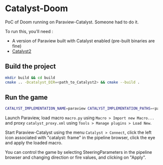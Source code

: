 # Catalyst-Doom

PoC of Doom running on Paraview-Catalyst. Someone had to do it.

To run this, you'll need :
 - A version of Paraview built with Catalyst enabled (pre-built binaries are fine)
 - [Catalyst2](https://catalyst-in-situ.readthedocs.io/en/latest/build_and_install.html)

## Build the project
```bash
mkdir build && cd build
cmake .. -Dcatalyst_DIR=<path_to_Catalyst2> && cmake --build .
```

## Run the game
```bash
CATALYST_IMPLEMENTATION_NAME=paraview CATALYST_IMPLEMENTATION_PATHS=<path_to_Paraview_Catalyst> ./doomgeneric <path_to_catalyst_pipeline.py> <path_to_catalyst_proxy.xml>
```

Launch Paraview, load macro `macro.py` using `Macro > Import new Macro...` and proxy `catalyst_proxy.xml` using `Tools > Manage plugins > Load New`.

Start Paraview-Catalyst using the menu `Catalyst > Connect`, click the left icon associated with "catalyst: frame" in the pipeline browser, click the eye and apply the loaded macro.

You can control the game by selecting SteeringParameters in the pipeline browser and changing direction or fire values, and clicking on "Apply".
